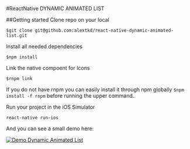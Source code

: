 #ReactNative DYNAMIC ANIMATED LIST

##Getting started
Clone repo on your local

`$git clone git@github.com:alextkd/react-native-dynamic-animated-list.git`

Install all needed dependencies

`$npm install`

Link the native compoent for Icons

`$rnpm link`

If you do not have rnpm you can easily install it through npm globally `$npm install -f rnpm` before running the upper 
command.

Run your project in the iOS Simulator

`react-native run-ios`


And you can see a small demo here:

[![Demo Dynamic Animated List](https://www.dropbox.com/s/aypym7n9rn4w9ta/thumb_IMG_3816_1024.jpg)](https://www.dropbox.com/s/fqbrin9g1mh8o29/dynamicAnimatedList.mov)
